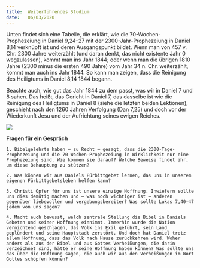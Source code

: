 ```yaml
---
title:  Weiterführendes Studium
date:   06/03/2020
---
```


Unten findet sich eine Tabelle, die erklärt, wie die 70-Wochen-Prophezeiung in Daniel 9,24–27 mit der 2300-Jahr-Prophezeiung in Daniel 8,14 verknüpft ist und deren Ausgangspunkt bildet. Wenn man von 457 v. Chr. 2300 Jahre weiterzählt (und daran denkt, das nicht existente Jahr 0 wegzulassen), kommt man ins Jahr 1844; oder wenn man die übrigen 1810 Jahre (2300 minus die ersten 490 Jahre) vom Jahr 34 n. Chr. weiterzählt, kommt man auch ins Jahr 1844. So kann man zeigen, dass die Reinigung des Heiligtums in Daniel 8,14 1844 begann.

Beachte auch, wie gut das Jahr 1844 zu dem passt, was wir in Daniel 7 und 8 sahen. Das heißt, das Gericht in Daniel 7, das dasselbe ist wie die Reinigung des Heiligtums in Daniel 8 (siehe die letzten beiden Lektionen), geschieht nach den 1260 Jahren Verfolgung (Dan 7,25) und doch vor der Wiederkunft Jesu und der Aufrichtung seines ewigen Reiches.

<img style="max-width:100%" src="https://sabbath-school-stage.adventech.io/api/v1/de/quarterlies/2020-01/lessons/10/days/prophecy.png" />

**Fragen für ein Gespräch**

`1. Bibelgelehrte haben – zu Recht – gesagt, dass die 2300-Tage-Prophezeiung und die 70-Wochen-Prophezeiung in Wirklichkeit nur eine Prophezeiung sind. Wie kommen sie darauf? Welche Beweise findet ihr, um diese Behauptung zu stützen?`

`2. Was können wir aus Daniels Fürbittgebet lernen, das uns in unserem eigenen Fürbittgebetsleben helfen kann?`

`3. Christi Opfer für uns ist unsere einzige Hoffnung. Inwiefern sollte uns dies demütig machen und – was noch wichtiger ist – anderen gegenüber liebevoller und vergebungsbereiter? Was sollte Lukas 7,40–47 jedem von uns sagen?`

`4. Macht euch bewusst, welch zentrale Stellung die Bibel in Daniels Gebeten und seiner Hoffnung einnimmt. Immerhin wurde die Nation vernichtend geschlagen, das Volk ins Exil geführt, sein Land geplündert und seine Hauptstadt zerstört. Und doch hat Daniel trotz allem Hoffnung, dass das Volk nach Hause zurückkehren wird. Woher anders als aus der Bibel und aus Gottes Verheißungen, die darin verzeichnet sind, hätte er seine Hoffnung haben können? Was sollte uns das über die Hoffnung sagen, die auch wir aus den Verheißungen im Wort Gottes schöpfen können?`